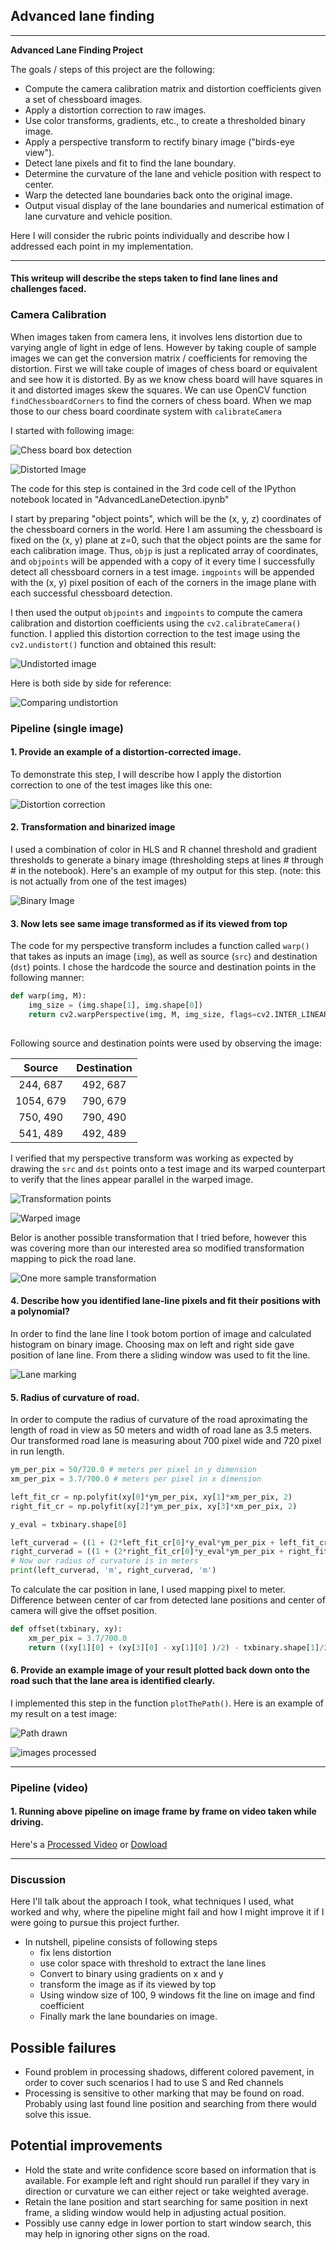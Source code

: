 ## Advanced lane finding

---

**Advanced Lane Finding Project**

The goals / steps of this project are the following:

* Compute the camera calibration matrix and distortion coefficients given a set of chessboard images.
* Apply a distortion correction to raw images.
* Use color transforms, gradients, etc., to create a thresholded binary image.
* Apply a perspective transform to rectify binary image ("birds-eye view").
* Detect lane pixels and fit to find the lane boundary.
* Determine the curvature of the lane and vehicle position with respect to center.
* Warp the detected lane boundaries back onto the original image.
* Output visual display of the lane boundaries and numerical estimation of lane curvature and vehicle position.

[//]: # (Image References)

[chess_board_box_detection]: ./images/chess_board_box_detection.png "Chess board box detection"
[distorted_image]: ./images/distorted_image.png "Original distorted image"
[undistorted_image]: ./images/undistorted_image.png "Undistorted image"
[camera_distortion]: ./images/camera_distortion.png "Distortion comparision image"
[sample_distortion_correction]: ./images/sample_distortion_correction.png "Distortion comparision image"
[binary_image]: ./images/binary_image.png "Binary Image"
[transformation_points]: ./images/transformation_points.png "Transformation points"
[warped_image]: ./images/warped_image.png "Warp Example"
[transformed_image]: ./images/transformed_image.png
[lane_marking]: ./images/lane_marking.png "Lane fit"
[example_path]: ./images/example_path.png "Lane identified"
[test_images_processed]: ./images/test_images_processed.png "Lane identified"
[video1]: ./output.mp4.mp4 "Processed Video"


Here I will consider the rubric points individually and describe how I addressed each point in my implementation.  

---

#### This writeup will describe the steps taken to find lane lines and challenges faced.

### Camera Calibration

When images taken from camera lens, it involves lens distortion due to 
varying angle of light in edge of lens. However by taking couple of sample 
images we can get the conversion matrix / coefficients for removing the 
distortion. First we will take couple of images of chess board or equivalent
and see how it is distorted. By as we know chess board will have squares 
in it and distorted images skew the squares. We can use OpenCV 
function `findChessboardCorners` to find the corners of chess board. 
When we map those to our chess board coordinate system with `calibrateCamera` 
  
I started with following image:

 ![Chess board box detection][chess_board_box_detection]
 
 ![Distorted Image][distorted_image]

The code for this step is contained in the 3rd code cell of the IPython notebook located in "AdvancedLaneDetection.ipynb"   

I start by preparing "object points", which will be the (x, y, z) coordinates
 of the chessboard corners in the world. Here I am assuming the chessboard 
 is fixed on the (x, y) plane at z=0, such that the object points are the 
 same for each calibration image.  Thus, `objp` is just a replicated array 
 of coordinates, and `objpoints` will be appended with a copy of it every 
 time I successfully detect all chessboard corners in a test image.  `imgpoints` 
 will be appended with the (x, y) pixel position of each of the corners in 
 the image plane with each successful chessboard detection.  

I then used the output `objpoints` and `imgpoints` to compute the camera 
calibration and distortion coefficients using the `cv2.calibrateCamera()` 
function.  I applied this distortion correction to the test image using 
the `cv2.undistort()` function and obtained this result: 

![Undistorted image][undistorted_image]

Here is both side by side for reference:

![Comparing undistortion][camera_distortion]

### Pipeline (single image)

#### 1. Provide an example of a distortion-corrected image.

To demonstrate this step, I will describe how I apply the distortion correction to one of the test images like this one:

![Distortion correction][sample_distortion_correction]

#### 2. Transformation and binarized image

I used a combination of color in HLS and R channel threshold and gradient thresholds to generate a binary image (thresholding steps at lines # through # in the notebook). 
Here's an example of my output for this step.  (note: this is not actually from one of the test images)

![Binary Image][binary_image]

#### 3. Now lets see same image transformed as if its viewed from top

The code for my perspective transform includes a function called `warp()` that takes as inputs an image (`img`), as well as source (`src`) and destination (`dst`) points.  I chose the hardcode the source and destination points in the following manner:

```python
def warp(img, M):
    img_size = (img.shape[1], img.shape[0])
    return cv2.warpPerspective(img, M, img_size, flags=cv2.INTER_LINEAR)
    
```

Following source and destination points were used by observing the image:

| Source        | Destination   | 
|:-------------:|:-------------:| 
| 244, 687      | 492, 687      | 
| 1054, 679     | 790, 679      |
| 750, 490      | 790, 490      |
| 541, 489      | 492, 489      |

I verified that my perspective transform was working as expected by drawing the `src` and `dst` points onto a test 
image and its warped counterpart to verify that the lines appear parallel in the warped image.


![Transformation points][transformation_points]

![Warped image][warped_image]

Belor is another possible transformation that I tried before, however this was covering more than our interested area so modified
 transformation mapping to pick the road lane.

![One more sample transformation][transformed_image]

#### 4. Describe how you identified lane-line pixels and fit their positions with a polynomial?

In order to find the lane line I took botom portion of image and calculated histogram on binary image. Choosing max 
on left and right side gave position of lane line. From there a sliding window was used to fit the line.

![Lane marking][lane_marking]

#### 5. Radius of curvature of road.

In order to compute the radius of curvature of the road aproximating the length of road in view as 50 meters and width of
road lane as 3.5 meters. Our transformed road lane is measuring about 700 pixel wide and 720 pixel in run length. 

```python 
ym_per_pix = 50/720.0 # meters per pixel in y dimension
xm_per_pix = 3.7/700.0 # meters per pixel in x dimension

left_fit_cr = np.polyfit(xy[0]*ym_per_pix, xy[1]*xm_per_pix, 2)
right_fit_cr = np.polyfit(xy[2]*ym_per_pix, xy[3]*xm_per_pix, 2)

y_eval = txbinary.shape[0]

left_curverad = ((1 + (2*left_fit_cr[0]*y_eval*ym_per_pix + left_fit_cr[1])**2)**1.5) / np.absolute(2*left_fit_cr[0])
right_curverad = ((1 + (2*right_fit_cr[0]*y_eval*ym_per_pix + right_fit_cr[1])**2)**1.5) / np.absolute(2*right_fit_cr[0])
# Now our radius of curvature is in meters
print(left_curverad, 'm', right_curverad, 'm')
```

To calculate the car position in lane, I used mapping pixel to meter. Difference between center of car from detected
 lane positions and center of camera will give the offset position.
 
```python
def offset(txbinary, xy):
    xm_per_pix = 3.7/700.0
    return ((xy[1][0] + (xy[3][0] - xy[1][0] )/2) - txbinary.shape[1]/2 )* xm_per_pix

```

#### 6. Provide an example image of your result plotted back down onto the road such that the lane area is identified clearly.

I implemented this step in the function `plotThePath()`.  Here is an example of my result on a test image:

![Path drawn][example_path]

![images processed][test_images_processed]


---

### Pipeline (video)

#### 1. Running above pipeline on image frame by frame on video taken while driving.

Here's a [Processed Video](https://youtu.be/k1ioYMEjvmQ) or [Dowload](./output.mp4)

---

### Discussion


Here I'll talk about the approach I took, what techniques I used, what worked and why, where the pipeline might fail and how I might improve it if I were going to pursue this project further.
  
* In nutshell, pipeline consists of following steps
    * fix lens distortion
    * use color space with threshold to extract the lane lines
    * Convert to binary using gradients on x and y
    * transform the image as if its viewed by top
    * Using window size of 100, 9 windows fit the line on image and find coefficient
    * Finally mark the lane boundaries on image.
## Possible failures
* Found problem in processing shadows, different colored pavement, in order to cover such scenarios I had to use S and Red channels
* Processing is sensitive to other marking that may be found on road. Probably using last found line position and searching from there would solve this issue.
## Potential improvements
* Hold the state and write confidence score based on information that is available. For example left and right should run
parallel if they vary in direction or curvature we can either reject or take weighted average.
* Retain the lane position and start searching for same position in next frame, a sliding window would help in adjusting 
actual position.
* Possibly use canny edge in lower portion to start window search, this may help in ignoring other signs on the road.

